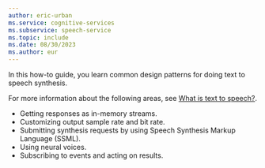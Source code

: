 ```yaml
---
author: eric-urban
ms.service: cognitive-services
ms.subservice: speech-service
ms.topic: include
ms.date: 08/30/2023
ms.author: eur
---
```


In this how-to guide, you learn common design patterns for doing text to speech synthesis.

For more information about the following areas, see [What is text to speech?](../../../text-to-speech.md).

- Getting responses as in-memory streams.
- Customizing output sample rate and bit rate.
- Submitting synthesis requests by using Speech Synthesis Markup Language (SSML).
- Using neural voices.
- Subscribing to events and acting on results.
